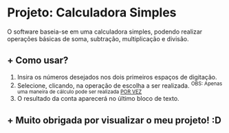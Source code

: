 # Projeto: Calculadora Simples
O software baseia-se em uma calculadora simples, podendo realizar operações básicas de soma, subtração, multiplicação e divisão.

## + Como usar?
1. Insira os números desejados nos dois primeiros espaços de digitação.
2. Selecione, clicando, na operação de escolha a ser realizada.
<sup>OBS: Apenas uma maneira de cálculo pode ser realizada <ins>POR VEZ</ins></sup>
3. O resultado da conta aparecerá no último bloco de texto.

## + Muito obrigada por visualizar o meu projeto! :D
